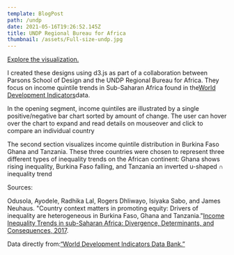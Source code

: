 ```yaml
---
template: BlogPost
path: /undp
date: 2021-05-16T19:26:52.145Z
title: UNDP Regional Bureau for Africa
thumbnail: /assets/Full-size-undp.jpg
---
```

[Explore the visualization.](https://ryezzz.github.io/100_days_data_visualization/day_23/)

I created these designs using d3.js as part of a collaboration between Parsons School of Design and the UNDP Regional Bureau for Africa. They focus on income quintile trends in Sub-Saharan Africa found in the[World Development Indicators](http://databank.worldbank.org/data/reports.aspx?source=world-development-indicators)data.

In the opening segment, income quintiles are illustrated by a single positive/negative bar chart sorted by amount of change. The user can hover over the chart to expand and read details on mouseover and click to compare an individual country

The second section visualizes income quintile distribution in Burkina Faso Ghana and Tanzania. These three countries were chosen to represent three different types of inequality trends on the African continent: Ghana shows rising inequality, Burkina Faso falling, and Tanzania an inverted u-shaped ∩ inequality trend

Sources:

Odusola, Ayodele, Radhika Lal, Rogers Dhliwayo, Isiyaka Sabo, and James Neuhaus. "Country context matters in promoting equity: Drivers of inequality are heterogeneous in Burkina Faso, Ghana and Tanzania."[Income Inequality Trends in sub-Saharan Africa: Divergence, Determinants, and Consequences, 2017](http://www.africa.undp.org/content/rba/en/home/library/reports/income-inequality-trends-in-sub-saharan-africa--divergence--dete.html).

Data directly from:[“World Development Indicators Data Bank.”](http://databank.worldbank.org/data/reports.aspx?source=world-development-indicators)
